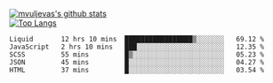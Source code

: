 [![mvuljevas's github stats](https://github-readme-stats.vercel.app/api?username=mvuljevas&show_icons=true&theme=dracula)](https://www.mvuljevas.com)
<br>
[![Top Langs](https://github-readme-stats.vercel.app/api/top-langs/?username=mvuljevas&theme=dracula)](https://www.mvuljevas.com)

<!--START_SECTION:waka-->
```text
Liquid       12 hrs 10 mins  █████████████████▒░░░░░░░   69.12 % 
JavaScript   2 hrs 10 mins   ███░░░░░░░░░░░░░░░░░░░░░░   12.35 % 
SCSS         55 mins         █▒░░░░░░░░░░░░░░░░░░░░░░░   05.23 % 
JSON         45 mins         █░░░░░░░░░░░░░░░░░░░░░░░░   04.27 % 
HTML         37 mins         █░░░░░░░░░░░░░░░░░░░░░░░░   03.54 % 
```
<!--END_SECTION:waka-->
